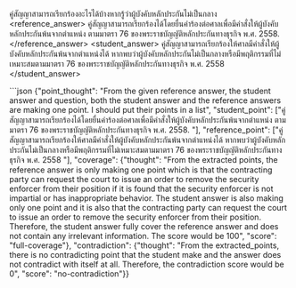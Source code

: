 <user> <question> คู่สัญญาสามารถเรียกร้องอะไรได้บ้างหากรู้ว่าผู้บังคับหลักประกันไม่เป็นกลาง </question>
<reference_answer> คู่สัญญาสามารถเรียกร้องได้โดยยื่นคำร้องต่อศาลเพื่อมีคำสั่งให้ผู้บังคับหลักประกันพ้นจากตำแหน่ง ตามมาตรา 76 ของพระราชบัญญัติหลักประกันทางธุรกิจ พ.ศ. 2558. </reference_answer>
<student_answer> คู่สัญญาสามารถเรียกร้องให้ศาลมีคำสั่งให้ผู้บังคับหลักประกันพ้นจากตำแหน่งได้ หากพบว่าผู้บังคับหลักประกันไม่เป็นกลางหรือมีพฤติกรรมที่ไม่เหมาะสมตามมาตรา 76 ของพระราชบัญญัติหลักประกันทางธุรกิจ พ.ศ. 2558 </student_answer>

<assistant> ```json
{"point_thought": "From the given reference answer, the student answer and question, both the student answer and the reference answers are making one point. I should put their points in a list",
 "student_point": ["คู่สัญญาสามารถเรียกร้องได้โดยยื่นคำร้องต่อศาลเพื่อมีคำสั่งให้ผู้บังคับหลักประกันพ้นจากตำแหน่ง ตามมาตรา 76 ของพระราชบัญญัติหลักประกันทางธุรกิจ พ.ศ. 2558. "],
 "reference_point": ["คู่สัญญาสามารถเรียกร้องให้ศาลมีคำสั่งให้ผู้บังคับหลักประกันพ้นจากตำแหน่งได้ หากพบว่าผู้บังคับหลักประกันไม่เป็นกลางหรือมีพฤติกรรมที่ไม่เหมาะสมตามมาตรา 76 ของพระราชบัญญัติหลักประกันทางธุรกิจ พ.ศ. 2558 "],
"coverage": {"thought": "From the extracted points, the reference answer is only making one point which is that the contracting party can request the court to issue an order to remove the security enforcer from their position if it is found that the security enforcer is not impartial or has inappropriate behavior. The student answer is also making only one point and it is also that the contracting party can request the court to issue an order to remove the security enforcer from their position. Therefore, the student answer fully cover the reference answer and does not contain any irrelevant information. The score would be 100", "score": "full-coverage"}, "contradiction": {"thought": "From the extracted_points, there is no contradicting point that the student make and the answer does not contradict with itself at all. Therefore, the contradiction score would be 0", "score": "no-contradiction"}}
```
